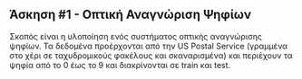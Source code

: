 ## Άσκηση #1 - Οπτική Αναγνώριση Ψηφίων

Σκοπός είναι η υλοποίηση ενός συστήματος οπτικής αναγνώρισης ψηφίων. Τα δεδομένα προέρχονται από την US Postal Service (γραμμένα στο χέρι σε ταχυδρομικούς φακέλους και σκαναρισμένα) και περιέχουν τα ψηφία από το 0 έως το 9 και διακρίνονται σε train και test.
